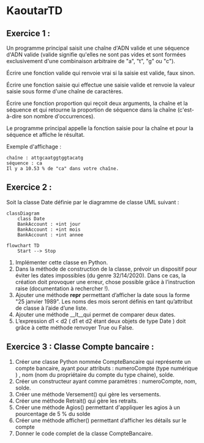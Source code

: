 # KaoutarTD
## Exercice 1 :
Un programme principal saisit une chaîne d'ADN valide et une séquence d'ADN valide (valide signifie qu'elles ne sont pas vides et sont formées exclusivement d'une combinaison arbitraire de "a", "t", "g" ou "c").

Écrire une fonction valide qui renvoie vrai si la saisie est valide, faux sinon.

Écrire une fonction saisie qui effectue une saisie valide et renvoie la valeur saisie sous forme d'une chaîne de caractères.

Écrire une fonction proportion qui reçoit deux arguments, la chaîne et la séquence et qui retourne la proportion de séquence dans la chaîne (c'est-à-dire son nombre d'occurrences).

Le programme principal appelle la fonction saisie pour la chaîne et pour la séquence et affiche le résultat.

Exemple d'affichage :
```
chaîne : attgcaatggtggtacatg
séquence : ca
Il y a 10.53 % de "ca" dans votre chaîne.
```

## Exercice 2 :
Soit la classe Date définie par le diagramme de classe UML suivant :


```mermaid
classDiagram
    class Date
    BankAccount : +int jour
    BankAccount : +int mois
    BankAccount : +int annee
```
```
flowchart TD
    Start --> Stop
```

1. Implémenter cette classe en Python.
2. Dans la méthode de construction de la classe, prévoir un dispositif pour éviter les dates impossibles (du genre 32/14/2020). Dans ce cas, la création doit provoquer une erreur, chose possible grâce à l’instruction raise (documentation à rechercher !).
3. Ajouter une méthode __repr__ permettant d’afficher la date sous la forme "25 janvier 1989". Les noms des mois seront définis en tant qu’attribut de classe à l’aide d’une liste.
4. Ajouter une méthode __lt__qui permet de comparer deux dates.
5. L’expression d1 < d2 ( d1 et d2 étant deux objets de type Date ) doit grâce à cette méthode renvoyer True ou False.
## Exercice 3 : Classe Compte bancaire :
1. Créer une classe Python nommée CompteBancaire qui représente un compte bancaire, ayant pour attributs : numeroCompte (type numérique ) , nom (nom du propriétaire du compte du type chaine), solde.
2. Créer un constructeur ayant comme paramètres : numeroCompte, nom, solde.
3. Créer une méthode Versement() qui gère les versements.
4. Créer une méthode Retrait() qui gère les retraits.
5. Créer une méthode Agios() permettant d'appliquer les agios à un pourcentage de 5 % du solde
6. Créer une méthode afficher() permettant d’afficher les détails sur le compte
7. Donner le code complet de la classe CompteBancaire.

